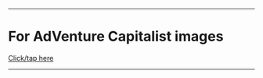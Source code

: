 
***

# For AdVenture Capitalist images

[Click/tap here](https://github.com/seanpm2001/SeansLifeArchive_Images_AdCap)

***
